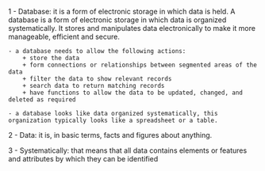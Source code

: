 1 - Database: it is a form of electronic storage in which data is held. A database is a form of electronic storage in which data is organized systematically. It stores and manipulates data electronically to make it more manageable, efficient and secure.
    
    - a database needs to allow the following actions:
        + store the data 
        + form connections or relationships between segmented areas of the data
        + filter the data to show relevant records
        + search data to return matching records
        + have functions to allow the data to be updated, changed, and deleted as required

    - a database looks like data organized systematically, this organization typically looks like a spreadsheet or a table.
        
2 - Data: it is, in basic terms, facts and figures about anything.

3 - Systematically:  that means that all data contains elements or features and attributes by which they can be identified 
